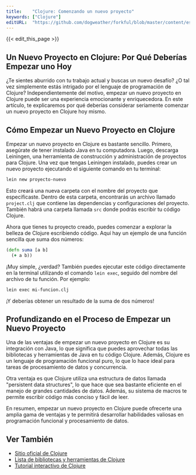 ```yaml
---
title:    "Clojure: Comenzando un nuevo proyecto"
keywords: ["Clojure"]
editURL:  "https://github.com/dogweather/forkful/blob/master/content/es/clojure/starting-a-new-project.md"
---
```


{{< edit_this_page >}}

## Un Nuevo Proyecto en Clojure: Por Qué Deberías Empezar uno Hoy

¿Te sientes aburrido con tu trabajo actual y buscas un nuevo desafío? ¿O tal vez simplemente estás intrigado por el lenguaje de programación de Clojure? Independientemente del motivo, empezar un nuevo proyecto en Clojure puede ser una experiencia emocionante y enriquecedora. En este artículo, te explicaremos por qué deberías considerar seriamente comenzar un nuevo proyecto en Clojure hoy mismo.

## Cómo Empezar un Nuevo Proyecto en Clojure

Empezar un nuevo proyecto en Clojure es bastante sencillo. Primero, asegúrate de tener instalado Java en tu computadora. Luego, descarga Leiningen, una herramienta de construcción y administración de proyectos para Clojure. Una vez que tengas Leiningen instalado, puedes crear un nuevo proyecto ejecutando el siguiente comando en tu terminal:

```Clojure
lein new proyecto-nuevo
```

Esto creará una nueva carpeta con el nombre del proyecto que especificaste. Dentro de esta carpeta, encontrarás un archivo llamado `project.clj` que contiene las dependencias y configuraciones del proyecto. También habrá una carpeta llamada `src` donde podrás escribir tu código Clojure.

Ahora que tienes tu proyecto creado, puedes comenzar a explorar la belleza de Clojure escribiendo código. Aquí hay un ejemplo de una función sencilla que suma dos números:

```Clojure
(defn suma [a b]
  (+ a b))
```

¡Muy simple, ¿verdad? También puedes ejecutar este código directamente en la terminal utilizando el comando `lein exec`, seguido del nombre del archivo de tu función. Por ejemplo:

```Clojure
lein exec mi-funcion.clj
```

¡Y deberías obtener un resultado de la suma de dos números!

## Profundizando en el Proceso de Empezar un Nuevo Proyecto

Una de las ventajas de empezar un nuevo proyecto en Clojure es su integración con Java, lo que significa que puedes aprovechar todas las bibliotecas y herramientas de Java en tu código Clojure. Además, Clojure es un lenguaje de programación funcional puro, lo que lo hace ideal para tareas de procesamiento de datos y concurrencia.

Otra ventaja es que Clojure utiliza una estructura de datos llamada "persistent data structures", lo que hace que sea bastante eficiente en el manejo de grandes cantidades de datos. Además, su sistema de macros te permite escribir código más conciso y fácil de leer.

En resumen, empezar un nuevo proyecto en Clojure puede ofrecerte una amplia gama de ventajas y te permitirá desarrollar habilidades valiosas en programación funcional y procesamiento de datos.

## Ver También

- [Sitio oficial de Clojure](https://clojure.org/)
- [Lista de bibliotecas y herramientas de Clojure](https://clojure.org/libraries)
- [Tutorial interactivo de Clojure](https://clojure.org/guides/getting_started)